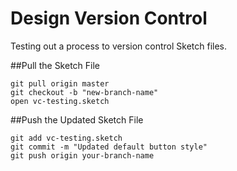 # Design Version Control
Testing out a process to version control Sketch files.

##Pull the Sketch File
```
git pull origin master
git checkout -b "new-branch-name"
open vc-testing.sketch
```

##Push the Updated Sketch File
```
git add vc-testing.sketch
git commit -m "Updated default button style"
git push origin your-branch-name
```